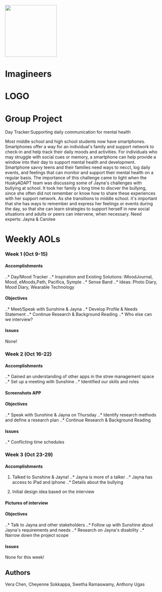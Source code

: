 <img src="https://lh3.googleusercontent.com/eyXOgLJMCtC35CDuz_1HQ22yfAtivYTJFYS2r2FMwtIbTZ9MoFWXfo2Y4yiqlLadqmKcXukSCs3I6nWdKyxSlXvrDnZzDy4Z0OvZ=w1652-h881-rw" width="170">

# Imagineers 


# LOGO

# Group Project 
Day Tracker:Supporting daily communication for mental health

Most middle school and high school students now have smartphones. Smartphones offer a way for an individual's family and support network to check-in and help track their daily moods and activities. For individuals who may struggle with social cues or memory, a smartphone can help provide a window into their day to support mental health and development. Smartphone savvy teens and their families need ways to necct, log daily events, and feelings that can monitor and support their mental health on a regular basis. The importance of this challenge came to light when the HuskyADAPT team was discussing some of Jayna's challenges with bullying at school. It took her family a long time to discver the bullying, since she often did not remember or know how to share these experiences with her support network. As she transitions to middle school. it's important that she has ways to remember and express her feelings or events during the day, so that she can learn strategies to support herself in new social situations and adults or peers can intervene, when necessary.
Need experts: Jayna & Carolee

# Weekly AOLs
### Week 1 (Oct 9-15)
#### Accomplishments
..* Day/Mood Tracker
..* Inspiration and Existing Solutions: IMoodJournal, Mood, eMoods,Path, Pacifica, Symple
..* Sense Band
..* Ideas: Photo Diary, Mood Diary, Wearable Technology

#### Objectives
..* Meet/Speak with Sunshine & Jayna
..* Develop Profile & Needs Statement
..* Continue Research & Background Reading
..* Who else can we interview?

#### Issues
None!

### Week 2 (Oct 16-22)
#### Accomplishments
..* Gained an understanding of other apps in the stree management space
..* Set up a meeting with Sunshine
..* Identified our skills and roles
#### Screenshots APP

#### Objectives
..* Speak with Sunshine & Jayna on Thursday
..* Identify research methods and define a research plan
..* Continue Research & Background Reading

#### Issues
..* Conflicting time schedules

### Week 3 (Oct 23-29)
#### Accomplishments
1. Talked to Sunshine & Jayna! 
..* Jayna is more of a talker
..* Jayna has access to iPad and iphone
..* Details about the bullying

2. Initial design idea based on the interview
#### Pictures of interview

#### Objectives
..* Talk to Jayna and other stakeholders
..* Follow up with Sunshine about Jayna's requirements and needs
..* Research on Jayna's disability
..* Narrow down the project scope

#### Issues
None for this week!



## Authors
Vera Chen, Cheyenne Sokkappa, Swetha Ramaswamy, Anthony Ugas 

